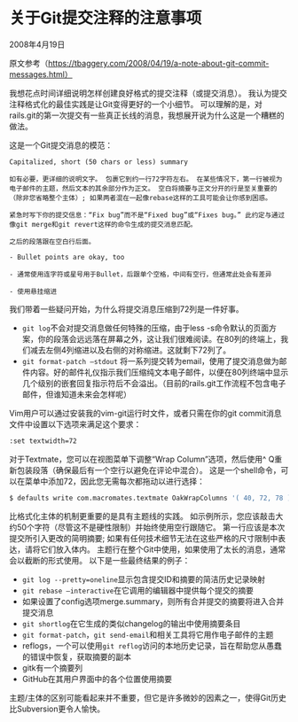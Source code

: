 # 关于Git提交注释的注意事项

2008年4月19日



原文参考（https://tbaggery.com/2008/04/19/a-note-about-git-commit-messages.html）

我想花点时间详细说明怎样创建良好格式的提交注释（或提交消息）。 我认为提交注释格式化的最佳实践是让Git变得更好的一个小细节。 可以理解的是，对rails.git的第一次提交有一些真正长线的消息，我想展开说为什么这是一个糟糕的做法。

这是一个Git提交消息的模范：

```
Capitalized, short (50 chars or less) summary

如有必要，更详细的说明文字。 包裹它到约一行72字符左右。 在某些情况下，第一行被视为电子邮件的主题，然后文本的其余部分作为正文。 空白将摘要与正文分开的行是至关重要的（除非您省略整个主体）; 如果两者混在一起像rebase这样的工具可能会让你感到困惑。

紧急时写下你的提交信息：“Fix bug”而不是“Fixed bug”或“Fixes bug。” 此约定与通过像git merge和git revert这样的命令生成的提交消息匹配。

之后的段落跟在空白行后面。

- Bullet points are okay, too

- 通常使用连字符或星号用于Bullet，后跟单个空格，中间有空行，但通常此处会有差异

- 使用悬挂缩进
```

我们带着一些疑问开始，为什么将提交消息压缩到72列是一件好事。

- `git log`不会对提交消息做任何特殊的压缩，由于less -s命令默认的页面方案，你的段落会远远落在屏幕之外，这让我们很难阅读。在80列的终端上，我们减去左侧4列缩进以及右侧的对称缩进。这就剩下72列了。
- `git format-patch —stdout` 将一系列提交转为email，使用了提交消息做为邮件内容。好的邮件礼仪指示我们压缩纯文本电子邮件，以便在80列终端中显示几个级别的嵌套回复指示符后不会溢出。（目前的rails.git工作流程不包含电子邮件，但谁知道未来会怎样呢）

Vim用户可以通过安装我的vim-git运行时文件，或者只需在你的git commit消息文件中设置以下选项来满足这个要求：

```bash
:set textwidth=72
```

对于Textmate，您可以在视图菜单下调整“Wrap Column”选项，然后使用^ Q重新包装段落（确保最后有一个空行以避免在评论中混合）。 这是一个shell命令，可以在菜单中添加72，因此您无需每次都拖动以进行选择：

```bash
$ defaults write com.macromates.textmate OakWrapColumns '( 40, 72, 78 )'
```

比格式化主体的机制更重要的是具有主题线的实践。 如示例所示，您应该敲击大约50个字符（尽管这不是硬性限制）并始终使用空行跟随它。 第一行应该是本次提交所引入更改的简明摘要; 如果有任何技术细节无法在这些严格的尺寸限制中表达，请将它们放入体内。 主题行在整个Git中使用，如果使用了太长的消息，通常会以截断的形式使用。 以下是一些最终结果的例子：

- `git log --pretty=oneline`显示包含提交ID和摘要的简洁历史记录映射
- `git rebase —interactive`在它调用的编辑器中提供每个提交的摘要
- 如果设置了config选项merge.summary，则所有合并提交的摘要将进入合并提交消息
- `git shortlog`在它生成的类似changelog的输出中使用摘要条目
- `git format-patch`，`git send-email`和相关工具将它用作电子邮件的主题
- reflogs，一个可以使用`git reflog`访问的本地历史记录，旨在帮助您从愚蠢的错误中恢复，获取摘要的副本
- gitk有一个摘要列
- GitHub在其用户界面中的各个位置使用摘要

主题/主体的区别可能看起来并不重要，但它是许多微妙的因素之一，使得Git历史比Subversion更令人愉快。